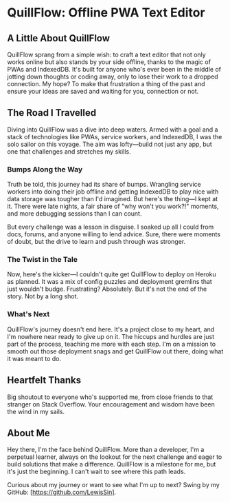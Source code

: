 # QuillFlow: Offline PWA Text Editor

## A Little About QuillFlow

QuillFlow sprang from a simple wish: to craft a text editor that not only works online but also stands by your side offline, thanks to the magic of PWAs and IndexedDB. It's built for anyone who's ever been in the middle of jotting down thoughts or coding away, only to lose their work to a dropped connection. My hope? To make that frustration a thing of the past and ensure your ideas are saved and waiting for you, connection or not.

## The Road I Travelled

Diving into QuillFlow was a dive into deep waters. Armed with a goal and a stack of technologies like PWAs, service workers, and IndexedDB, I was the solo sailor on this voyage. The aim was lofty—build not just any app, but one that challenges and stretches my skills.

### Bumps Along the Way

Truth be told, this journey had its share of bumps. Wrangling service workers into doing their job offline and getting IndexedDB to play nice with data storage was tougher than I'd imagined. But here's the thing—I kept at it. There were late nights, a fair share of "why won't you work?!" moments, and more debugging sessions than I can count.

But every challenge was a lesson in disguise. I soaked up all I could from docs, forums, and anyone willing to lend advice. Sure, there were moments of doubt, but the drive to learn and push through was stronger.

### The Twist in the Tale

Now, here's the kicker—I couldn't quite get QuillFlow to deploy on Heroku as planned. It was a mix of config puzzles and deployment gremlins that just wouldn't budge. Frustrating? Absolutely. But it's not the end of the story. Not by a long shot.

### What's Next

QuillFlow's journey doesn't end here. It's a project close to my heart, and I'm nowhere near ready to give up on it. The hiccups and hurdles are just part of the process, teaching me more with each step. I'm on a mission to smooth out those deployment snags and get QuillFlow out there, doing what it was meant to do.

## Heartfelt Thanks

Big shoutout to everyone who's supported me, from close friends to that stranger on Stack Overflow. Your encouragement and wisdom have been the wind in my sails.

## About Me

Hey there, I'm the face behind QuillFlow. More than a developer, I'm a perpetual learner, always on the lookout for the next challenge and eager to build solutions that make a difference. QuillFlow is a milestone for me, but it's just the beginning. I can't wait to see where this path leads.

Curious about my journey or want to see what I'm up to next? Swing by my GitHub: [https://github.com/LewisSin].

